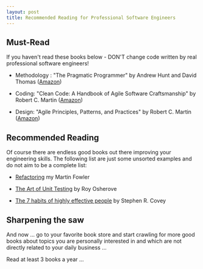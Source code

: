 ```yaml
---
layout: post
title: Recommended Reading for Professional Software Engineers
---
```


## Must-Read

If you haven't read these books below - DON'T change code written by real professional software engineers!

- Methodology : "The Pragmatic Programmer" by Andrew Hunt and David Thomas
  ([Amazon](http://www.amazon.com/Pragmatic-Programmer-Journeyman-Master/dp/020161622X/ref=sr_1_1?ie=UTF8&qid=1452759962&sr=8-1&keywords=pragmatic+programmer))
  
- Coding: "Clean Code: A Handbook of Agile Software Craftsmanship" by Robert C. Martin
  ([Amazon](http://www.amazon.com/Clean-Code-Handbook-Software-Craftsmanship/dp/0132350882/ref=sr_1_1?ie=UTF8&qid=1452760030&sr=8-1&keywords=clean+code))
  
- Design: "Agile Principles, Patterns, and Practices" by Robert C. Martin
  ([Amazon](http://www.amazon.com/Agile-Principles-Patterns-Practices-C/dp/0131857258/ref=sr_1_1?ie=UTF8&qid=1452784187&sr=8-1&keywords=agile+patterns+and+practices))

  
## Recommended Reading

Of course there are endless good books out there improving your engineering skills. The following list are just some unsorted examples 
and do not aim to be a complete list:

- [Refactoring](http://www.amazon.com/Refactoring-Improving-Design-Existing-Code/dp/0201485672/ref=sr_1_1?ie=UTF8&qid=1452760245&sr=8-1&keywords=refactoring) my Martin Fowler

- [The Art of Unit Testing](http://www.amazon.com/Art-Unit-Testing-examples/dp/1617290890/ref=sr_1_1?ie=UTF8&qid=1452760456&sr=8-1&keywords=art+of+unit+testing) by Roy Osherove

- [The 7 habits of highly effective people](http://www.amazon.com/Habits-Highly-Effective-People-Anniversary-ebook/dp/B00GOZV3TM/ref=sr_1_2?ie=UTF8&qid=1452760557&sr=8-2&keywords=7+habits) by Stephen R. Covey


## Sharpening the saw

And now ... go to your favorite book store and start crawling for more good books about topics you are personally interested in 
and which are not directly related to your daily business ...

Read at least 3 books a year ...


